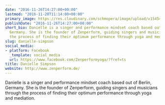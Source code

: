 ```yaml
---
date: "2016-11-26T14:27:00+00:00"
lastmod: "2016-11-28T11:14:00+00:00"
primary_image: https://res.cloudinary.com/schmopera/image/upload/v1545409169/media/webhook-uploads/1480170459121/2016-11-26---Danielle-Simpson.jpg.jpg
publishDate: "2016-11-26T14:27:00+00:00"
short_bio: Danielle is a singer and performance mindset coach based out of Berlin,
  Germany. She is the founder of Zenperform, guiding singers and musicians through
  the process of finding their optimum performance through yoga and mediation.
slug: danielle-simpson
social_media:
- platform: Facebook
  _template: social_media
  url: https://www.facebook.com/Zenperformyoga/?fref=ts
title: Danielle Simpson
website: http://www.zenperform.de/
---
```


Danielle is a singer and performance mindset coach based out of Berlin, Germany. She is the founder of Zenperform, guiding singers and musicians through the process of finding their optimum performance through yoga and mediation.

